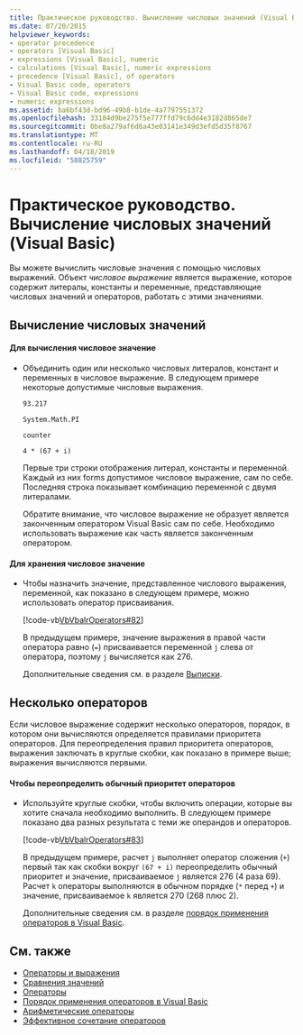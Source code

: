 ```yaml
---
title: Практическое руководство. Вычисление числовых значений (Visual Basic)
ms.date: 07/20/2015
helpviewer_keywords:
- operator precedence
- operators [Visual Basic]
- expressions [Visual Basic], numeric
- calculations [Visual Basic], numeric expressions
- precedence [Visual Basic], of operators
- Visual Basic code, operators
- Visual Basic code, expressions
- numeric expressions
ms.assetid: ba6bf43d-bd96-49b8-b1de-4a7797551372
ms.openlocfilehash: 33184d9be275f5e777ffd79c6dd4e3182d865de7
ms.sourcegitcommit: 0be8a279af6d8a43e03141e349d3efd5d35f8767
ms.translationtype: MT
ms.contentlocale: ru-RU
ms.lasthandoff: 04/18/2019
ms.locfileid: "58825759"
---
```

# <a name="how-to-calculate-numeric-values-visual-basic"></a>Практическое руководство. Вычисление числовых значений (Visual Basic)
Вы можете вычислить числовые значения с помощью числовых выражений. Объект *числовое выражение* является выражение, которое содержит литералы, константы и переменные, представляющие числовых значений и операторов, работать с этими значениями.  
  
## <a name="calculating-numeric-values"></a>Вычисление числовых значений  
  
#### <a name="to-calculate-a-numeric-value"></a>Для вычисления числовое значение  
  
-   Объединить один или несколько числовых литералов, констант и переменных в числовое выражение. В следующем примере некоторые допустимые числовые выражения.  
  
     `93.217`  
  
     `System.Math.PI`  
  
     `counter`  
  
     `4 * (67 + i)`  
  
     Первые три строки отображения литерал, константы и переменной. Каждый из них forms допустимое числовое выражение, сам по себе. Последняя строка показывает комбинацию переменной с двумя литералами.  
  
     Обратите внимание, что числовое выражение не образует является законченным оператором Visual Basic сам по себе. Необходимо использовать выражение как часть является законченным оператором.  
  
#### <a name="to-store-a-numeric-value"></a>Для хранения числовое значение  
  
-   Чтобы назначить значение, представленное числового выражения, переменной, как показано в следующем примере, можно использовать оператор присваивания.  
  
     [!code-vb[VbVbalrOperators#82](~/samples/snippets/visualbasic/VS_Snippets_VBCSharp/VbVbalrOperators/VB/Class1.vb#82)]  
  
     В предыдущем примере, значение выражения в правой части оператора равно (`=`) присваивается переменной `j` слева от оператора, поэтому `j` вычисляется как 276.  
  
     Дополнительные сведения см. в разделе [Выписки](../../../../visual-basic/language-reference/statements/index.md).  
  
## <a name="multiple-operators"></a>Несколько операторов  
 Если числовое выражение содержит несколько операторов, порядок, в котором они вычисляются определяется правилами приоритета операторов. Для переопределения правил приоритета операторов, выражения заключать в круглые скобки, как показано в примере выше; выражения вычисляются первыми.  
  
#### <a name="to-override-normal-operator-precedence"></a>Чтобы переопределить обычный приоритет операторов  
  
-   Используйте круглые скобки, чтобы включить операции, которые вы хотите сначала необходимо выполнить. В следующем примере показано два разных результата с теми же операндов и операторов.  
  
     [!code-vb[VbVbalrOperators#83](~/samples/snippets/visualbasic/VS_Snippets_VBCSharp/VbVbalrOperators/VB/Class1.vb#83)]  
  
     В предыдущем примере, расчет `j` выполняет оператор сложения (`+`) первый так как скобки вокруг `(67 + i)` переопределить обычный приоритет и значение, присваиваемое `j` является 276 (4 раза 69). Расчет `k` операторы выполняются в обычном порядке (`*` перед `+`) и значение, присваиваемое `k` является 270 (268 плюс 2).  
  
     Дополнительные сведения см. в разделе [порядок применения операторов в Visual Basic](../../../../visual-basic/language-reference/operators/operator-precedence.md).  
  
## <a name="see-also"></a>См. также

- [Операторы и выражения](../../../../visual-basic/programming-guide/language-features/operators-and-expressions/index.md)
- [Сравнения значений](../../../../visual-basic/programming-guide/language-features/operators-and-expressions/value-comparisons.md)
- [Операторы](../../../../visual-basic/language-reference/statements/index.md)
- [Порядок применения операторов в Visual Basic](../../../../visual-basic/language-reference/operators/operator-precedence.md)
- [Арифметические операторы](../../../../visual-basic/language-reference/operators/arithmetic-operators.md)
- [Эффективное сочетание операторов](../../../../visual-basic/programming-guide/language-features/operators-and-expressions/efficient-combination-of-operators.md)

